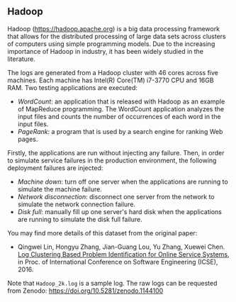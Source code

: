 ## Hadoop
Hadoop (https://hadoop.apache.org) is a big data processing framework that allows for the distributed processing of large data sets across clusters of computers using simple programming models. Due to the increasing importance of Hadoop in industry, it has been widely studied in the literature. 

The logs are generated from a Hadoop cluster with 46 cores across five machines. Each machine has Intel(R) Core(TM) i7-3770 CPU and 16GB RAM. Two testing applications are executed:
+ *WordCount*: an application that is released with Hadoop as an example of MapReduce programming. The WordCount application analyzes the input files and counts the number of
occurrences of each word in the input files.
+ *PageRank*: a program that is used by a search engine for ranking Web pages. 

Firstly, the applications are run without injecting any failure. Then, in order to simulate service failures in the production environment, the following deployment failures are injected:
+ *Machine down*: turn off one server when the applications are running to simulate the machine failure.
+ *Network disconnection*: disconnect one server from the network to simulate the network connection failure.
+ *Disk full*: manually fill up one server's hard disk when the applications are running to simulate the disk full failure.

You may find more details of this dataset from the original paper:
+ Qingwei Lin, Hongyu Zhang, Jian-Guang Lou, Yu Zhang, Xuewei Chen. [Log Clustering Based Problem Identification for Online Service Systems](http://ieeexplore.ieee.org/document/7883294/), in Proc. of International Conference on Software Engineering (ICSE), 2016. 

Note that `Hadoop_2k.log` is a sample log. The raw logs can be requested from Zenodo: https://doi.org/10.5281/zenodo.1144100





